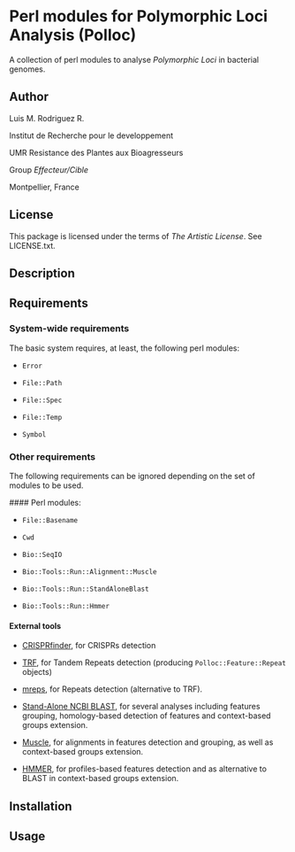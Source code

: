 Perl modules for Polymorphic Loci Analysis (Polloc)
===================================================

A collection of perl modules to analyse *Polymorphic Loci*
in bacterial genomes.

Author
------

Luis M. Rodriguez R. <lmrodriguezr at gmail dot com>

Institut de Recherche pour le developpement

UMR Resistance des Plantes aux Bioagresseurs

Group *Effecteur/Cible*

Montpellier, France

License
-------

This package is licensed under the terms of *The Artistic
License*. See LICENSE.txt.

Description
-----------



Requirements
------------

### System-wide requirements

The basic system requires, at least, the following perl
modules:

* `Error`

* `File::Path`

* `File::Spec`

* `File::Temp`

* `Symbol`

### Other requirements

The following requirements can be ignored depending on the
set of modules to be used.

#### Perl modules:

*  `File::Basename`

* `Cwd`

* `Bio::SeqIO`

* `Bio::Tools::Run::Alignment::Muscle`

* `Bio::Tools::Run::StandAloneBlast`

* `Bio::Tools::Run::Hmmer`

#### External tools

* [CRISPRfinder](http://crispr.u-psud.fr/Server/), for CRISPRs detection

* [TRF](http://tandem.bu.edu/trf/trf.html), for Tandem Repeats detection (producing `Polloc::Feature::Repeat` objects)

* [mreps](http://bioinfo.lifl.fr/mreps/), for Repeats detection (alternative to TRF).

* [Stand-Alone NCBI BLAST](http://blast.ncbi.nlm.nih.gov/), for several analyses including features grouping,
homology-based detection of features and context-based groups extension.

* [Muscle](http://www.drive5.com/muscle/), for alignments in features detection and grouping, as well as context-based
groups extension.

* [HMMER](http://http://hmmer.janelia.org/), for profiles-based features detection and as alternative to BLAST in
context-based groups extension.

Installation
------------


Usage
-----
